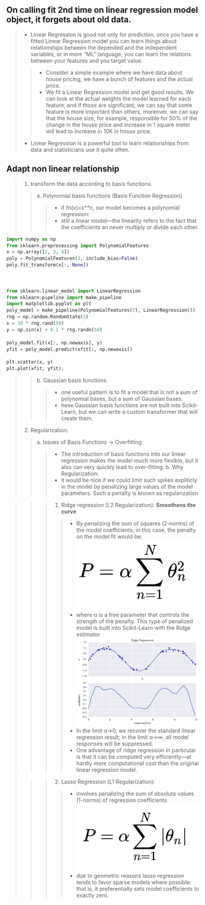 ## On calling fit 2nd time on linear regression model object, it forgets about old data.

>* Linear Regression is good not only for prediction, once you have a fitted Linear Regression model you can learn things about relationships between the depended and the independent variables, or in more “ML” language, you can learn the relations between your features and you target value. 
>>* Consider a simple example where we have data about house pricing, we have a bunch of features and the actual price.  
>>* We fit a Linear Regression model and get good results. We can look at the actual weights the model learned for each feature, and if those are significant, we can say that some feature is more important than others, moreover, we can say that the house size, for example, responsible for 50% of the change in the house price and increase in 1 square meter will lead to increase in 10K in house price.  
>* Linear Regression is a powerful tool to learn relationships from data and statisticians use it quite often.

## Adapt non linear relationship
>1. transform the data according to basis functions.
>>a. Polynomial basis functions (Basis Function Regression)
>>>* if fn(x)=x**n, our model becomes a polynomial regression:
>>>* still a linear model—the linearity refers to the fact that the coefficients an never multiply or divide each other. 
```python
import numpy as np
from sklearn.preprocessing import PolynomialFeatures
x = np.array([2, 3, 4])
poly = PolynomialFeatures(3, include_bias=False)
poly.fit_transform(x[:, None])



from sklearn.linear_model import LinearRegression
from sklearn.pipeline import make_pipeline
import matplotlib.pyplot as plt
poly_model = make_pipeline(PolynomialFeatures(7), LinearRegression())
rng = np.random.RandomState(1)
x = 10 * rng.rand(50)
y = np.sin(x) + 0.1 * rng.randn(50)

poly_model.fit(x[:, np.newaxis], y)
yfit = poly_model.predict(xfit[:, np.newaxis])

plt.scatter(x, y)
plt.plot(xfit, yfit);

```


>>b. Gaussian basis functions
>>>* one useful pattern is to fit a model that is not a sum of polynomial bases, but a sum of Gaussian bases.
>>>* hese Gaussian basis functions are not built into Scikit-Learn, but we can write a custom transformer that will create them.

>2. Regularization:
>>a. Issues of Basis Functions -> Overfitting
>>>* The introduction of basis functions into our linear regression makes the model much more flexible, but it also can very quickly lead to over-fitting.
>>b. Why Regularization:
>>>* it would be nice if we could limit such spikes expliticly in the model by penalizing large values of the model parameters. Such a penalty is known as regularization

>>>1. Ridge regression (L2 Regularization): **Smoothens the curve**
>>>>* By penalizing the sum of squares (2-norms) of the model coefficients; in this case, the penalty on the model fit would be:
![001.linear_regression1.jpg](img/001.linear_regression1.jpg)
>>>>* where α is a free parameter that controls the strength of the penalty. This type of penalized model is built into Scikit-Learn with the Ridge estimator
![002.linear_regression_ridge.jpg](img/002.linear_regression_ridge.jpg)
>>>>*  In the limit α→0, we recover the standard linear regression result; in the limit α→∞, all model responses will be suppressed.
>>>>* One advantage of ridge regression in particular is that it can be computed very efficiently—at hardly more computational cost than the original linear regression model.

>>>2. Lasso Regression (L1 Regularization): 
>>>>* involves penalizing the sum of absolute values (1-norms) of regression coefficients
![003.linear_regression_lasso.jpg](img/003.linear_regression_lasso.jpg)
>>>>* due to geometric reasons lasso regression tends to favor sparse models where possible: that is, it preferentially sets model coefficients to exactly zero.